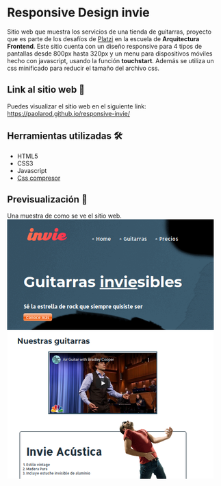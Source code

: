 # Responsive Design invie

Sitio web que muestra los servicios de una tienda de guitarras, proyecto que es parte de los desafíos de [Platzi](https://platzi.com/) en la escuela de **Arquitectura Frontend**. Este sitio cuenta con un diseño responsive para 4 tipos de pantallas desde 800px hasta 320px y un menu para dispositivos móviles hecho con javascript, usando la función **touchstart**. Además se utiliza un css minificado para reducir el tamaño del archivo css. 

## Link al sitio web 📌
Puedes visualizar el sitio web en el siguiente link:
https://paolarod.github.io/responsive-invie/
 
## Herramientas utilizadas 🛠
* HTML5
* CSS3
* Javascript
* [Css compresor](https://csscompressor.com/) 

## Previsualización 📖
Una muestra de como se ve el sitio web. 
![](https://github.com/PaolaRod/responsive-invie/blob/master/images/desing-responsive.png)